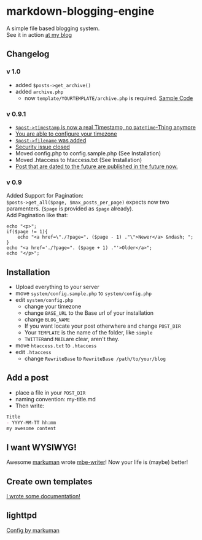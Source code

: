 # markdown-blogging-engine
A simple file based blogging system.  
See it in action [at my blog](http://lukasepple.de/blog/)
## Changelog
### v 1.0
* added `$posts->get_archive()`
* added `archive.php`
	* now `template/YOURTEMPLATE/archive.php` is required. [Sample Code](./template/simple/archive.php)

### v 0.9.1
* [`$post->timestamp` is now a real Timestamp, no `DateTime`-Thing anymore](https://github.com/lukasepple/markdown-blogging-engine/commit/7a74aee0e0bf3b88e80cdcd621dd3cf0d7d97f6f)
* [You are able to configure your timezone](https://github.com/lukasepple/markdown-blogging-engine/commit/7a74aee0e0bf3b88e80cdcd621dd3cf0d7d97f6f#L2R2)
* [`$post->filename` was added](https://github.com/lukasepple/markdown-blogging-engine/commit/490ac32af904eb9aa27541e791a8275ab228c2ac)
* [Security issue closed](https://github.com/lukasepple/markdown-blogging-engine/commit/e249fe57da50e98c1fd5da6298800f1c40315d88)
* Moved config.php to config.sample.php (See Installation)
* Moved .htaccess to htaccess.txt (See Installation)
* [Post that are dated to the future are published in the future now.](https://github.com/lukasepple/markdown-blogging-engine/commit/3fc5f71e7064f1da423173e145bf120175158d51)

### v 0.9  
Added Support for Pagination:  
`$posts->get_all($page, $max_posts_per_page)` expects now two paramenters. (`$page` is provided as `$page` already).  
Add Pagination like that:  
```
echo "<p>";
if($page != 1){
	echo "<a href=\"./?page=". ($page - 1) ."\">Newer</a> &ndash; ";
}
echo "<a href='./?page=". ($page + 1) ."'>Older</a>";
echo "</p>";
```
## Installation
* Upload everything to your server
* move `system/config.sample.php` to `system/config.php`
* edit `system/config.php`
	* change your timezone
	* change `BASE_URL` to the Base url of your installation
	* change `BLOG_NAME`
	* If you want locate your post otherwhere and change `POST_DIR`
	* Your `TEMPLATE` is the name of the folder, like `simple`
	* `TWITTER`and `MAIL`are clear, aren't they.
* move `htaccess.txt` to `.htaccess`
* edit `.htaccess`
	* change `RewriteBase` to `RewriteBase /path/to/your/blog`

## Add a post
* place a file in your `POST_DIR`
* naming convention: my-title.md
* Then write:    

```markdown
Title
- YYYY-MM-TT hh:mm
my awesome content
```

## I want WYSIWYG!
Awesome [markuman](https://github.com/markuman/mbe-writer) wrote [mbe-writer](https://github.com/markuman/mbe-writer)! Now your life is (maybe) better!

## Create own templates
[I wrote some documentation!](https://github.com/lukasepple/markdown-blogging-engine/wiki)
## lighttpd
[Config by markuman](https://github.com/lukasepple/markdown-blogging-engine/issues/2)
